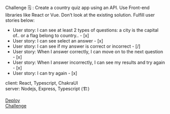 Challenge :spiral_notepad: : Create a country quiz app using an API. Use Front-end libraries like React or Vue. Don’t look at the existing solution. Fulfill user stories below:

- User story: I can see at least 2 types of questions: a city is the capital of.. or a flag belong to country.. - [x]
- User story: I can see select an answer - [x]
- User story: I can see if my answer is correct or incorrect - [/]
- User story: When I answer correctly, I can move on to the next question - [x]
- User story: When I answer incorrectly, I can see my results and try again - [x]
- User story: I can try again - [x]

client: React, Typescript, ChakraUI  <br/>
server: Nodejs, Express, Typescript (:building_construction:)

[Deploy]() <br/>
[Challenge](https://devchallenges.io/challenges/Bu3G2irnaXmfwQ8sZkw8)
